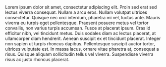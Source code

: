 Lorem ipsum dolor sit amet, consectetur adipiscing elit. Proin sed erat sed lectus viverra consequat. Nullam a arcu eros. Nullam volutpat ultrices consectetur. Quisque nec orci interdum, pharetra mi vel, luctus ante. Mauris viverra eu turpis eget pellentesque. Praesent posuere metus vel tortor convallis, non varius turpis accumsan. Fusce at placerat ipsum. Cras id efficitur nibh, vel tincidunt metus. Duis sodales diam ac lectus placerat, at ullamcorper diam hendrerit. Aenean suscipit ex et tincidunt placerat. Integer non sapien ut turpis rhoncus dapibus. Pellentesque suscipit auctor tortor, ultrices vulputate est. In massa lacus, ornare vitae pharetra at, consequat a risus. Quisque aliquam sollicitudin tellus vel viverra. Suspendisse viverra risus ac justo rhoncus placerat.